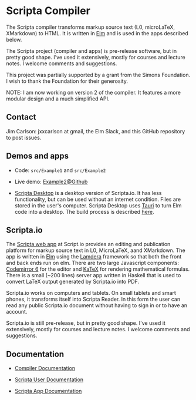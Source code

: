 # Scripta Compiler

The Scripta compiler transforms markup source text 
(L0, microLaTeX, XMarkdown) to HTML. It is 
written in [Elm](https://elm-lang.org) and 
is used in the apps described below.


The Scripta project (compiler and apps) is pre-release software, but in pretty good shape.
I've used it extensively, mostly for courses  and lecture notes. I welcome comments and suggestions.

This project was partially supported by a grant from the Simons Foundation.  
I wish to thank the Foundation for their generosity.

NOTE: I am now working on version 2 of the compiler.  It features a more modular design and a much simplified API.

## Contact

Jim Carlson: jxxcarlson at gmail, the Elm Slack,
and this GitHub repository to post issues.

## Demos and apps



- Code:  `src/Example1` and `src/Example2`

- Live demo: 
[Example2@Github](https://jxxcarlson.github.io/app/scripta-compiler-demo/index.html)

- [Scripta Desktop](https://github.com/jxxcarlson/scripta-tauri/releases)
  is a desktop version of Scripta.io.  It has less functionality,
  but can be used without an internet condition.  Files are stored
  in the user's computer.  Scripta Desktop uses [Tauri](https://tauri.app)
  to turn Elm code into a desktop.  The build process is described
  [here](https://jxxcarlson.medium.com/elm-tauri-befa59eab403).

 
## Scripta.io

The [Scripta web app](https://scripta.io) at Script.io
provides an editing and publication platform
for markup source text in
L0, MicroLaTeX, aand XMarkdown. The app is written
in [Elm](https://elm-lang.org) using the
[Lamdera](https://lamdera.com) framework so that
both the front and back ends run on elm.  There
are two large Javascript components:
[Codemirror 6](https://codemirror.net/) for the
editor and [KaTeX](https://katex.org) for rendering
mathematical formulas.  There is a small (~200 lines)
server app written in Haskell that is used to
convert LaTeX output generated by Scripta.io
into PDF.

Scripta.io works on computers and tablets.  On small
tablets and smart phones, it transforms itself
into Scripta Reader.  In this form the user can read
any public Scripta.io document without having to 
sign in or to have an account.

Scripta.io is still pre-release, but in pretty
good shape. I've used it extensively, mostly
for courses and lecture notes. I welcome
comments and suggestions.







## Documentation

- [Compiler Documentation](https://jxxcarlson.github.io/docs-scripta-compiler)

- [Scripta User Documentation](https://jxxcarlson.github.io/docs-scripta)

- [Scripta App Documentation](https://jxxcarlson.github.io/docs-scripta-dev)



